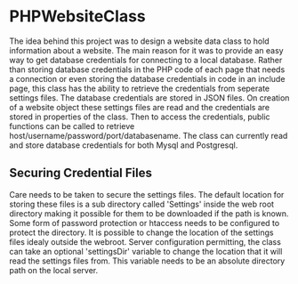 # PHPWebsiteClass
The idea behind this project was to design a website data class to hold information about a website.  The main reason for it was to provide an easy way to get database credentials for connecting to a local database.  Rather than storing database credentials in the PHP code of each page that needs a connection or even storing the database credentials in code in an include page, this class has the ability to retrieve the credentials from seperate settings files.  The database credentials are stored in JSON files.  On creation of a website object these settings files are read and the credentials are stored in properties of the class.  Then to access the credentials, public functions can be called to retrieve host/username/password/port/databasename.  The class can currently read and store database credentials for both Mysql and Postgresql.
## Securing Credential Files
Care needs to be taken to secure the settings files.  The default location for storing these files is a sub directory called 'Settings' inside the web root directory making it possible for them to be downloaded if the path is known. Some form of password protection or htaccess needs to be configured to protect the directory.  It is possible to change the location of the settings files idealy outside the webroot.  Server configuration permitting, the class can take an optional 'settingsDir' variable to change the location that it will read the settings files from.  This variable needs to be an absolute directory path on the local server.
